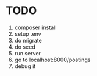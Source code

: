 # TODO
1. composer install
2. setup .env
3. do migrate
4. do seed
5. run server
6. go to localhost:8000/postings
7. debug it